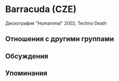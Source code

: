 # Barracuda (CZE)

Дискография
"Humanimal" 2002, Techno Death

## Отношения с другими группами


## Обсуждения


## Упоминания

